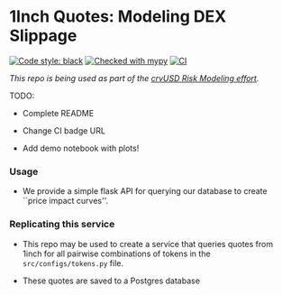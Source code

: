 1Inch Quotes: Modeling DEX Slippage
===================================

[![Code style: black](https://img.shields.io/badge/code%20style-black-000000.svg)](https://github.com/psf/black)
[![Checked with mypy](http://www.mypy-lang.org/static/mypy_badge.svg)](http://mypy-lang.org/)
[![CI](https://github.com/xenophonlabs/crvUSDrisk/actions/workflows/CI.yml/badge.svg)](https://github.com/xenophonlabs/crvUSDrisk/actions/workflows/CI.yml/badge.svg)

*This repo is being used as part of the [crvUSD Risk Modeling effort](https://github.com/xenophonlabs/crvUSDrisk).*

TODO: 

- Complete README

- Change CI badge URL

- Add demo notebook with plots!


### Usage


- We provide a simple flask API for querying our database to create ``price impact curves''.


### Replicating this service

- This repo may be used to create a service that queries quotes from 1inch for all pairwise combinations of tokens in the `src/configs/tokens.py` file.

- These quotes are saved to a Postgres database

